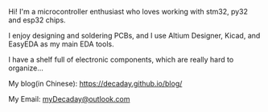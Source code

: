Hi! I'm a microcontroller enthusiast who loves working with stm32, py32 and esp32 chips.

I enjoy designing and soldering PCBs, and I use Altium Designer, Kicad, and EasyEDA as my main EDA tools.

I have a shelf full of electronic components, which are really hard to organize...

My blog(in Chinese): https://decaday.github.io/blog/

My Email: myDecaday@outlook.com
